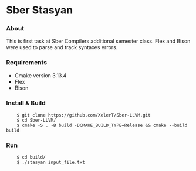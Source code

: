 # Sber Stasyan

### About

This is first task at Sber Compilers additional semester class. Flex and Bison were used to parse and track syntaxes errors.


### Requirements

- Cmake version  3.13.4
- Flex
- Bison


### Install & Build
        $ git clone https://github.com/XelerT/Sber-LLVM.git
        $ cd Sber-LLVM/
        $ cmake -S . -B build -DCMAKE_BUILD_TYPE=Release && cmake --build build
### Run
        $ cd build/
        $ ./stasyan input_file.txt


